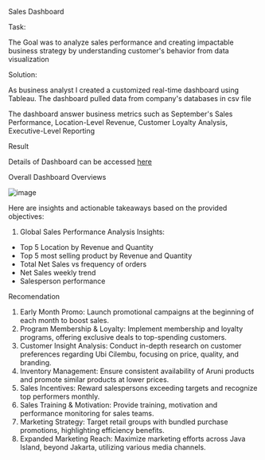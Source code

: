 Sales Dashboard

Task:

The Goal was to analyze sales performance and creating impactable business strategy by understanding customer's behavior from data visualization


Solution:

As business analyst I created a customized real-time dashboard using Tableau. The dashboard pulled data from company's databases in csv file

The dashboard answer business metrics such as September's Sales Performance, Location-Level Revenue, Customer Loyalty Analysis, Executive-Level Reporting


Result

Details of Dashboard can be accessed [here](https://public.tableau.com/app/profile/yudha.prawira2974/viz/FarmhillDashboard/Dashboard1?publish=yes)


Overall Dashboard Overviews

![image](https://github.com/user-attachments/assets/2750b3d2-7203-41f0-a324-8fb15b25672e)


Here are insights and actionable takeaways based on the provided objectives:

1. Global Sales Performance Analysis
Insights:
- Top 5 Location by Revenue and Quantity
- Top 5 most selling product by Revenue and Quantity
- Total Net Sales vs frequency of orders
- Net Sales weekly trend
- Salesperson performance

Recomendation

1. Early Month Promo: Launch promotional campaigns at the beginning of each month to boost sales.
2. Program Membership & Loyalty: Implement membership and loyalty programs, offering exclusive deals to top-spending customers.
3. Customer Insight Analysis: Conduct in-depth research on customer preferences regarding Ubi Cilembu, focusing on price, quality, and branding.
4. Inventory Management: Ensure consistent availability of Aruni products and promote similar products at lower prices.
5. Sales Incentives: Reward salespersons exceeding targets and recognize top performers monthly.
6. Sales Training & Motivation: Provide training, motivation and performance monitoring for sales teams.
7. Marketing Strategy: Target retail groups with bundled purchase promotions, highlighting efficiency benefits.
8. Expanded Marketing Reach: Maximize marketing efforts across Java Island, beyond Jakarta, utilizing various media channels.
